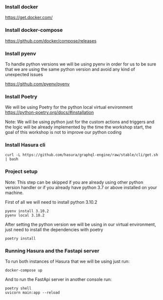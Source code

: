 ### Install docker
https://get.docker.com/

### Install docker-compose
https://github.com/docker/compose/releases

### Install pyenv
To handle python versions we will be using pyenv in order for us to be sure that we are using the same python version and avoid any kind of unexpected issues

https://github.com/pyenv/pyenv

### Install Poetry
We will be using Poetry for the python local virtual environment
https://python-poetry.org/docs/#installation

Note: We will be using python just for the custom actions and triggers and the logic will be already implemented by the time the workshop start, the goal of this workshop is not to improve our python coding

### Install Hasura cli
```shell
curl -L https://github.com/hasura/graphql-engine/raw/stable/cli/get.sh | bash
```
### Project setup
Note: This step can be skipped if you are already using other python version handler or if you already have python 3.7 or above installed on your machine.

First of all we will need to install python 3.10.2

```shell
pyenv install 3.10.2
pyenv local 3.10.2
```

After setting the python version we will be using in our virtual environment, just need to install the dependencies with poetry
```shell
poetry install
```

### Running Hasura and the Fastapi server

To run both instances of Hasura that we will be using just run:

```shell
docker-compose up
```

And to run the FastApi server in another console run:
 ```shell
poetry shell
uvicorn main:app --reload
```
